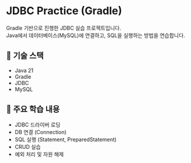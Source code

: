 # JDBC Practice (Gradle)

Gradle 기반으로 진행한 JDBC 실습 프로젝트입니다.  
Java에서 데이터베이스(MySQL)에 연결하고, SQL을 실행하는 방법을 연습합니다.

## 🚀 기술 스택
- Java 21
- Gradle
- JDBC
- MySQL

## 📝 주요 학습 내용
- JDBC 드라이버 로딩
- DB 연결 (Connection)
- SQL 실행 (Statement, PreparedStatement)
- CRUD 실습
- 예외 처리 및 자원 해제
